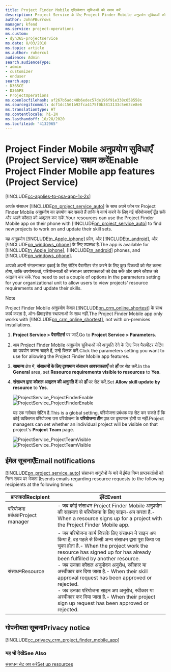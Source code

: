 ```yaml
---
title: Project Finder Mobile एप्लिकेशन सुविधाओं को सक्षम करें
description: Project Service के लिए Project Finder Mobile अनुप्रयोग सुविधाओं को सक्षम करने का तरीका
author: JohnPBurrows
manager: kfend
ms.service: project-operations
ms.custom:
- dyn365-projectservice
ms.date: 8/03/2018
ms.topic: article
ms.author: ruhercul
audience: Admin
search.audienceType:
- admin
- customizer
- enduser
search.app:
- D365CE
- D365PS
- ProjectOperations
ms.openlocfilehash: af267b5adc48b6edec57de196f91e338c058558c
ms.sourcegitcommit: 4cf1dc1561b92fca4175f0b3813133c5e63ce8e6
ms.translationtype: HT
ms.contentlocale: hi-IN
ms.lasthandoff: 10/28/2020
ms.locfileid: "4132965"
---
```

# <a name="enable-project-finder-mobile-app-features-project-service"></a><span data-ttu-id="4852c-103">Project Finder Mobile अनुप्रयोग सुविधाएँ (Project Service) सक्षम करें</span><span class="sxs-lookup"><span data-stu-id="4852c-103">Enable Project Finder Mobile app features (Project Service)</span></span>

[!INCLUDE[cc-applies-to-psa-app-1x-2x](../includes/cc-applies-to-psa-app-1x-2x.md)]

<span data-ttu-id="4852c-104">आपके संसाधन [!INCLUDE[pn_project_service_auto](../includes/pn-project-service-auto.md)] के साथ अपने फ़ोन पर Project Finder Mobile अनुप्रयोग का उपयोग कर सकते हैं ताकि वे कार्य करने के लिए नई परियोजनाएँ ढूँढ़ सकें और अपने कौशल को अद्यतन कर सकें.</span><span class="sxs-lookup"><span data-stu-id="4852c-104">Your resources can use the Project Finder Mobile app on their phone with [!INCLUDE[pn_project_service_auto](../includes/pn-project-service-auto.md)] to find new projects to work on and update their skill sets.</span></span>  
  
 <span data-ttu-id="4852c-105">यह अनुप्रयोग [!INCLUDE[tn_Apple_iphone](../includes/tn-apple-iphone.md)] फ़ोन, और [!INCLUDE[tn_android](../includes/tn-android.md)], और [!INCLUDE[pn_windows_phone](../includes/pn-windows-phone.md)] के लिए उपलब्ध है.</span><span class="sxs-lookup"><span data-stu-id="4852c-105">The app is available for [!INCLUDE[tn_Apple_iphone](../includes/tn-apple-iphone.md)], [!INCLUDE[tn_android](../includes/tn-android.md)] phones, and [!INCLUDE[pn_windows_phone](../includes/pn-windows-phone.md)].</span></span>  
  
 <span data-ttu-id="4852c-106">आपको अपनी संगठनात्मक इकाई के लिए सेटिंग पैरामीटर सेट करने के लिए कुछ विकल्पों को सेट करना होगा, ताकि उपयोगकर्ता, परियोजनाओं की संसाधन आवश्‍यकताओं को देख सकें और अपने कौशल को अद्यतन कर सकें.</span><span class="sxs-lookup"><span data-stu-id="4852c-106">You need to set a couple of options in the parameters setting for your organizational unit to allow users to view projects' resource requirements and update their skills.</span></span>  
  
> [!NOTE]
>  <span data-ttu-id="4852c-107">Project Finder Mobile अनुप्रयोग केवल [!INCLUDE[pn_crm_online_shortest](../includes/pn-crm-online-shortest.md)] के साथ कार्य करता है, ऑन-प्रिमाइसेस स्‍थापनाओं के साथ नहीं.</span><span class="sxs-lookup"><span data-stu-id="4852c-107">The Project Finder Mobile app only works with [!INCLUDE[pn_crm_online_shortest](../includes/pn-crm-online-shortest.md)], not with on-premises installations.</span></span>  
  
1. <span data-ttu-id="4852c-108">**Project Service > पैरामीटर्स** पर जाएँ.</span><span class="sxs-lookup"><span data-stu-id="4852c-108">Go to **Project Service > Parameters**.</span></span>  
  
2. <span data-ttu-id="4852c-109">आप Project Finder Mobile अनुप्रयोग सुविधाओं की अनुमति देने के लिए जिन पैरामीटर सेटिंग का उपयोग करना चाहते हैं, उन्‍हें क्लिक करें.</span><span class="sxs-lookup"><span data-stu-id="4852c-109">Click the parameters setting you want to use for allowing the Project Finder Mobile app features.</span></span>  
  
3. <span data-ttu-id="4852c-110">**सामान्य** क्षेत्र में, **संसाधनों के लिए दृश्‍यमान संसाधन आवश्यकताएँ** को **हाँ** पर सेट करें.</span><span class="sxs-lookup"><span data-stu-id="4852c-110">In the **General** area, set **Resource requirements visible to resources** to **Yes**.</span></span>  
  
4. <span data-ttu-id="4852c-111">**संसाधन द्वारा कौशल अद्यतन की अनुमति दें** को **हाँ** पर सेट करें.</span><span class="sxs-lookup"><span data-stu-id="4852c-111">Set **Allow skill update by resource** to **Yes**.</span></span>  
  
   <span data-ttu-id="4852c-112">![ProjectService_ProjectFinderEnable](../psa/media/project-service-project-finder-enable.png "ProjectService_ProjectFinderEnable")</span><span class="sxs-lookup"><span data-stu-id="4852c-112">![ProjectService_ProjectFinderEnable](../psa/media/project-service-project-finder-enable.png "ProjectService_ProjectFinderEnable")</span></span>  
  
   <span data-ttu-id="4852c-113">यह एक ग्‍लोबल सेटिंग है.</span><span class="sxs-lookup"><span data-stu-id="4852c-113">This is a global setting.</span></span> <span data-ttu-id="4852c-114">परियोजना प्रबंधक यह सेट कर सकते हैं कि कोई व्‍यक्तिगत परियोजना उस परियोजना के **परियोजना टीम** पृष्ठ पर दृश्‍यमान होगी या नहीं.</span><span class="sxs-lookup"><span data-stu-id="4852c-114">Project managers can set whether an individual project will be visible on that project's **Project Team** page.</span></span>  
  
   <span data-ttu-id="4852c-115">![ProjectService_ProjectTeamVisible](../psa/media/project-service-project-team-visible.png "ProjectService_ProjectTeamVisible")</span><span class="sxs-lookup"><span data-stu-id="4852c-115">![ProjectService_ProjectTeamVisible](../psa/media/project-service-project-team-visible.png "ProjectService_ProjectTeamVisible")</span></span>  
  
## <a name="email-notifications"></a><span data-ttu-id="4852c-116">ईमेल सूचनाएँ</span><span class="sxs-lookup"><span data-stu-id="4852c-116">Email notifications</span></span>  
 [!INCLUDE[pn_project_service_auto](../includes/pn-project-service-auto.md)] <span data-ttu-id="4852c-117">संसाधन अनुरोधों के बारे में ईमेल निम्न प्राप्तकर्ताओं को निम्न समय पर भेजता है:</span><span class="sxs-lookup"><span data-stu-id="4852c-117">sends emails regarding resource requests to the following recipients at the following times:</span></span>  
  
|<span data-ttu-id="4852c-118">प्राप्तकर्ता</span><span class="sxs-lookup"><span data-stu-id="4852c-118">Recipient</span></span>|<span data-ttu-id="4852c-119">ईवेंट</span><span class="sxs-lookup"><span data-stu-id="4852c-119">Event</span></span>|  
|---------------|-----------|  
|<span data-ttu-id="4852c-120">परियोजना प्रबंधक</span><span class="sxs-lookup"><span data-stu-id="4852c-120">Project manager</span></span>|<span data-ttu-id="4852c-121">-   जब कोई संसाधन Project Finder Mobile अनुप्रयोग की सहायता से परियोजना के लिए साइन-अप करता है.</span><span class="sxs-lookup"><span data-stu-id="4852c-121">-   When a resource signs up for a project with the Project Finder Mobile app.</span></span>|  
|<span data-ttu-id="4852c-122">संसाधन</span><span class="sxs-lookup"><span data-stu-id="4852c-122">Resource</span></span>|<span data-ttu-id="4852c-123">-   जब परियोजना कार्य जिसके लिए संसाधन ने साइन अप किया है, वह पहले से किसी अन्य संसाधन द्वारा पूरा किया जा चुका होता है.</span><span class="sxs-lookup"><span data-stu-id="4852c-123">-   When the project work the resource has signed up for has already been fulfilled by another resource.</span></span><br /><span data-ttu-id="4852c-124">-   जब उनका कौशल अनुमोदन अनुरोध, स्वीकार या अस्वीकार कर दिया जाता है.</span><span class="sxs-lookup"><span data-stu-id="4852c-124">-   When their skill approval request has been approved or rejected.</span></span><br /><span data-ttu-id="4852c-125">-   जब उनका परियोजना साइन अप अनुरोध, स्वीकार या अस्वीकार कर दिया जाता है.</span><span class="sxs-lookup"><span data-stu-id="4852c-125">-   When their project sign up request has been approved or rejected.</span></span>|  
  
## <a name="privacy-notice"></a><span data-ttu-id="4852c-126">गोपनीयता सूचना</span><span class="sxs-lookup"><span data-stu-id="4852c-126">Privacy notice</span></span>  
 [!INCLUDE[cc_privacy_crm_project_finder_mobile_app](../includes/cc-privacy-crm-project-finder-mobile-app.md)]  
  
### <a name="see-also"></a><span data-ttu-id="4852c-127">यह भी देखें</span><span class="sxs-lookup"><span data-stu-id="4852c-127">See Also</span></span>  
 [<span data-ttu-id="4852c-128">संसाधन सेट अप करें</span><span class="sxs-lookup"><span data-stu-id="4852c-128">Set up resources</span></span>](../psa/set-up-resources.md)
